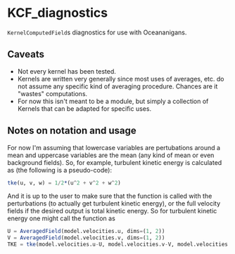 # KCF_diagnostics

`KernelComputedField`s diagnostics for use with Oceananigans.

## Caveats

- Not every kernel has been tested.
- Kernels are written very generally since most uses of averages, etc. do not assume any
  specific kind of averaging procedure. Chances are it "wastes" computations.
- For now this isn't meant to be a module, but simply a collection of Kernels that can be
  adapted for specific uses.


## Notes on notation and usage

For now I'm assuming that lowercase variables are pertubations around a mean and uppercase
variables are the mean (any kind of mean or even background fields). So, for example,
turbulent kinetic energy is calculated as (the following is a pseudo-code):

```julia
tke(u, v, w) = 1/2*(u^2 + v^2 + w^2)
```

And it is up to the user to make sure that the function is called with the perturbations
(to actually get turbulent kinetic energy), or the full velocity fields if the desired
output is total kinetic energy. So for turbulent kinetic energy one might call the
function as

```julia
U = AveragedField(model.velocities.u, dims=(1, 2))
V = AveragedField(model.velocities.v, dims=(1, 2))
TKE = tke(model.velocities.u-U, model.velocities.v-V, model.velocities.w)
```
